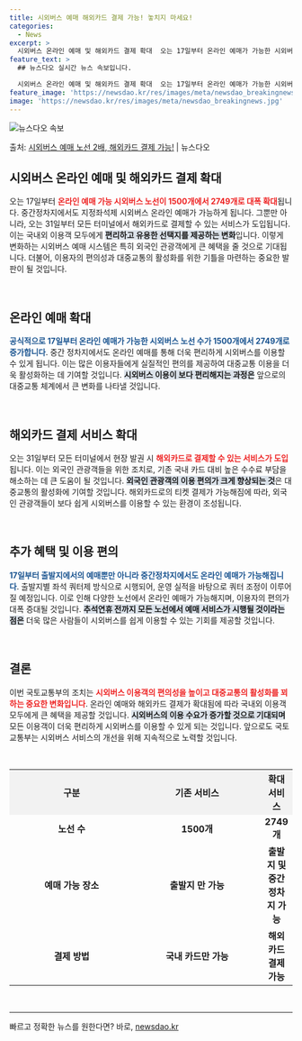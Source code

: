 ```yaml
---
title: 시외버스 예매 해외카드 결제 가능! 놓치지 마세요!
categories:
  - News
excerpt: >
  시외버스 온라인 예매 및 해외카드 결제 확대  오는 17일부터 온라인 예매가 가능한 시외버스 노선이 기존 1…
feature_text: >
  ## 뉴스다오 실시간 뉴스 속보입니다.

  시외버스 온라인 예매 및 해외카드 결제 확대  오는 17일부터 온라인 예매가 가능한 시외버스 노선이 기존 1…
feature_image: 'https://newsdao.kr/res/images/meta/newsdao_breakingnews.jpg'
image: 'https://newsdao.kr/res/images/meta/newsdao_breakingnews.jpg'
---
```


![뉴스다오 속보](https://newsdao.kr/res/images/meta/newsdao_breakingnews.jpg)

<p>출처: <a href="https://newsdao.kr/4829" rel="dofollow">시외버스 예매 노선 2배, 해외카드 결제 가능!</a> | 뉴스다오</p>

<h2 data-ke-size="size26">시외버스 온라인 예매 및 해외카드 결제 확대</h2>

<p data-ke-size="size16">오는 17일부터 <b><span style="color: #ee2323;">온라인 예매 가능 시외버스 노선이 1500개에서 2749개로 대폭 확대</span></b>됩니다. 중간정차지에서도 지정좌석제 시외버스 온라인 예매가 가능하게 됩니다. 그뿐만 아니라, 오는 31일부터 모든 터미널에서 해외카드로 결제할 수 있는 서비스가 도입됩니다. 이는 국내외 이용객 모두에게 <b><span style="background-color: #21538527;">편리하고 유용한 선택지를 제공하는 변화</span></b>입니다. 이렇게 변화하는 시외버스 예매 시스템은 특히 외국인 관광객에게 큰 혜택을 줄 것으로 기대됩니다. 더불어, 이용자의 편의성과 대중교통의 활성화를 위한 기틀을 마련하는 중요한 발판이 될 것입니다.</p>

<p data-ke-size="size16">&nbsp;</p>

<h2 data-ke-size="size26">온라인 예매 확대</h2>

<p data-ke-size="size16"><b><span style="color: #1a5490;">공식적으로 17일부터 온라인 예매가 가능한 시외버스 노선 수가 1500개에서 2749개로 증가합니다</span></b>. 중간 정차지에서도 온라인 예매를 통해 더욱 편리하게 시외버스를 이용할 수 있게 됩니다. 이는 많은 이용자들에게 실질적인 편의를 제공하여 대중교통 이용을 더욱 활성화하는 데 기여할 것입니다. <b><span style="background-color: #21538527;">시외버스 이용이 보다 편리해지는 과정은</span></b> 앞으로의 대중교통 체계에서 큰 변화를 나타낼 것입니다.</p>

<p data-ke-size="size16">&nbsp;</p>

<h2 data-ke-size="size26">해외카드 결제 서비스 확대</h2>

<p data-ke-size="size16">오는 31일부터 모든 터미널에서 현장 발권 시 <b><span style="color: #ee2323;">해외카드로 결제할 수 있는 서비스가 도입</span></b>됩니다. 이는 외국인 관광객들을 위한 조치로, 기존 국내 카드 대비 높은 수수료 부담을 해소하는 데 큰 도움이 될 것입니다. <b><span style="background-color: #21538527;">외국인 관광객의 이용 편의가 크게 향상되는 것</span></b>은 대중교통의 활성화에 기여할 것입니다. 해외카드로의 티켓 결제가 가능해짐에 따라, 외국인 관광객들이 보다 쉽게 시외버스를 이용할 수 있는 환경이 조성됩니다.</p>

<p data-ke-size="size16">&nbsp;</p>

<h2 data-ke-size="size26">추가 혜택 및 이용 편의</h2>

<p data-ke-size="size16"><b><span style="color: #1a5490;">17일부터 출발지에서의 예매뿐만 아니라 중간정차지에서도 온라인 예매가 가능해집니다</span></b>. 출발지별 좌석 쿼터제 방식으로 시행되어, 운영 실적을 바탕으로 쿼터 조정이 이루어질 예정입니다. 이로 인해 다양한 노선에서 온라인 예매가 가능해지며, 이용자의 편의가 대폭 증대될 것입니다. <b><span style="background-color: #21538527;">추석연휴 전까지 모든 노선에서 예매 서비스가 시행될 것이라는 점은</span></b> 더욱 많은 사람들이 시외버스를 쉽게 이용할 수 있는 기회를 제공할 것입니다.</p>

<p data-ke-size="size16">&nbsp;</p>

<h2 data-ke-size="size26">결론</h2>

<p data-ke-size="size16">이번 국토교통부의 조치는 <b><span style="color: #ee2323;">시외버스 이용객의 편의성을 높이고 대중교통의 활성화를 꾀하는 중요한 변화입니다</span></b>. 온라인 예매와 해외카드 결제가 확대됨에 따라 국내외 이용객 모두에게 큰 혜택을 제공할 것입니다. <b><span style="background-color: #21538527;">시외버스의 이용 수요가 증가할 것으로 기대되며</span></b> 모든 이용객이 더욱 편리하게 시외버스를 이용할 수 있게 되는 것입니다. 앞으로도 국토교통부는 시외버스 서비스의 개선을 위해 지속적으로 노력할 것입니다.</p>

<p data-ke-size="size16">&nbsp;</p>

<table style="width: 100%; border-collapse: collapse;">
    <tr>
        <th style="width: 50%; text-align: center; background-color: #f2f2f2;"><b>구분</b></th>
        <th style="width: 50%; text-align: center; background-color: #f2f2f2;"><b>기존 서비스</b></th>
        <th style="width: 50%; text-align: center; background-color: #f2f2f2;"><b>확대 서비스</b></th>
    </tr>
    <tr>
        <td style="text-align: center; height: 17px;"><b>노선 수</b></td>
        <td style="text-align: center; height: 17px;"><b>1500개</b></td>
        <td style="text-align: center; height: 17px;"><b>2749개</b></td>
    </tr>
    <tr>
        <td style="text-align: center; height: 17px;"><b>예매 가능 장소</b></td>
        <td style="text-align: center; height: 17px;"><b>출발지 만 가능</b></td>
        <td style="text-align: center; height: 17px;"><b>출발지 및 중간정차지 가능</b></td>
    </tr>
    <tr>
        <td style="text-align: center; height: 17px;"><b>결제 방법</b></td>
        <td style="text-align: center; height: 17px;"><b>국내 카드만 가능</b></td>
        <td style="text-align: center; height: 17px;"><b>해외 카드 결제 가능</b></td>
    </tr>
</table>

<p data-ke-size="size16">&nbsp;</p>

<hr /> 

빠르고 정확한 뉴스를 원한다면? 바로, <a href="https://newsdao.kr" rel="dofollow">newsdao.kr</a>


